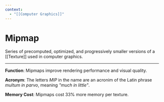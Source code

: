 ```yaml
---
context:
  - "[[Computer Graphics]]"
---
```


# Mipmap

Series of precomputed, optimized, and progressively smaller versions of a [[Texture]] used in computer graphics.

---

**Function**: Mipmaps improve rendering performance and visual quality.

**Acronym**: The letters _MIP_ in the name are an acronim of the Latin phrase _multum in parvo_, meaning _"much in little"_.

**Memory Cost**: Mipmaps cost 33% more memory per texture.
